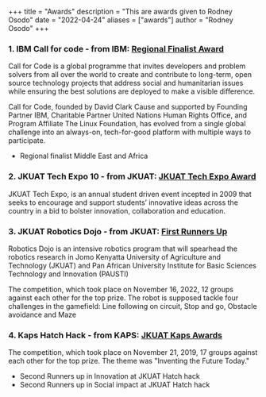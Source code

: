 +++
title = "Awards"
description = "This are awards given to Rodney Osodo"
date = "2022-04-24"
aliases = ["awards"]
author = "Rodney Osodo"
+++

### 1. IBM Call for code - from IBM: [Regional Finalist Award](https://developer.ibm.com/callforcode/solutions/2021-solutions/)

Call for Code is a global programme that invites developers and problem solvers from all over the world to create and contribute to long-term, open source technology projects that address social and humanitarian issues while ensuring the best solutions are deployed to make a visible difference.

Call for Code, founded by David Clark Cause and supported by Founding Partner IBM, Charitable Partner United Nations Human Rights Office, and Program Affiliate The Linux Foundation, has evolved from a single global challenge into an always-on, tech-for-good platform with multiple ways to participate.

- Regional finalist Middle East and Africa

### 2. JKUAT Tech Expo 10 - from JKUAT: [JKUAT Tech Expo Award](https://www.jkuat.ac.ke/tech-expo-10-0-winners-unveiled/)

JKUAT Tech Expo, is an annual student driven event incepted in 2009 that seeks to encourage and support students’ innovative ideas across the country in a bid to bolster innovation, collaboration and education.

### 3. JKUAT Robotics Dojo - from JKUAT: [First Runners Up](https://roboticsdojo.github.io/)

Robotics Dojo is an intensive robotics program that will spearhead the robotics research in Jomo Kenyatta University of Agriculture and Technology (JKUAT) and Pan African University Institute for Basic Sciences Technology and Innovation (PAUSTI)

The competition, which took place on November 16, 2022, 12 groups against each other for the top prize. The robot is supposed tackle four challenges in the gamefield: Line following on circuit, Stop and go, Obstacle avoidance and Maze

### 4. Kaps Hatch Hack - from KAPS: [JKUAT Kaps Awards](https://jkuat.ac.ke/wp-content/uploads/2019/09/HatchHack-brochure.pdf)

The competition, which took place on November 21, 2019, 17 groups against each other for the top prize. The theme was "Inventing the Future Today."

- Second Runners up in Innovation at JKUAT Hatch hack
- Second Runners up in Social impact at JKUAT Hatch hack
